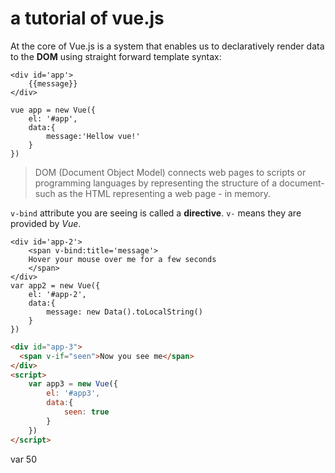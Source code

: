 # a tutorial of vue.js

At the core of Vue.js is a system that enables us to declaratively render data to the __DOM__ using straight forward template syntax:

``` vue
<div id='app'>
    {{message}}
</div>

vue app = new Vue({
    el: '#app',
    data:{
        message:'Hellow vue!'
    }
})

```

> DOM (Document Object Model) connects web pages to scripts or programming languages by representing the structure of a document-such as the HTML representing a web page - in memory. 

`v-bind` attribute you are seeing is called a __directive__. `v-` means they are provided by _Vue_.

```vue
<div id='app-2'>
    <span v-bind:title='message'>
    Hover your mouse over me for a few seconds
    </span>
</div>
var app2 = new Vue({
	el: '#app-2',
	data:{
		message: new Data().toLocalString()
	}
})
```

``` html
<div id="app-3">
  <span v-if="seen">Now you see me</span>
</div>
<script>
	var app3 = new Vue({
        el: '#app3',
        data:{
            seen: true
        }
    })
</script>

```

var 50